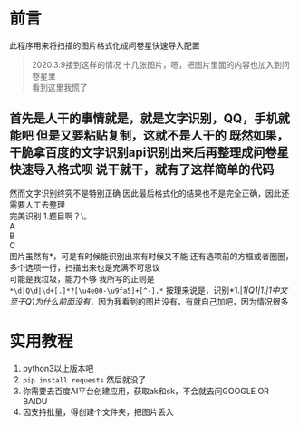 # 前言
此程序用来将扫描的图片格式化成问卷星快速导入配置
>2020.3.9接到这样的情况
>十几张图片，嗯，把图片里面的内容也加入到问卷星里
><br>看到这里我慌了

首先是人干的事情就是，就是文字识别，QQ，手机就能吧
但是又要粘贴复制，这就不是人干的
既然如果，干脆拿百度的文字识别api识别出来后再整理成问卷星快速导入格式呗
说干就干，就有了这样简单的代码
------
然而文字识别终究不是特别正确
因此最后格式化的结果也不是完全正确，因此还需要人工去整理<br>
完美识别
1.题目啊？\。\
A<br>
B<br>
C<br>
图片虽然有*，可是有时候能识别出来有时候又不能
还有选项前的方框或者圈圈，多个选项一行，扫描出来也是充满不可思议
<br>
可能是我垃圾，能力不够
我所写的正则是<br>
` *\d|Q\d|\d+[.]*?[\u4e00-\u9fa5]+[^-].* `
按理来说是，识别*1.|*1|Q1|1.|1中文<br>
至于Q1为什么前面没有*，因为我看到的图片没有，有就自己加吧，因为情况很多

# 实用教程
1. python3以上版本吧
2. `pip install requests` 然后就没了
3. 你需要去百度AI平台创建应用，获取ak和sk，不会就去问GOOGLE OR BAIDU
4. 因支持批量，得创建个文件夹，把图片丢入

